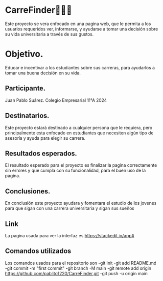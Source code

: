 # CarreFinder📖👨‍🎓

Este proyecto se vera enfocado en una pagina web, que le permita a los usuarios requeridos ver, informarse, y ayudarse a tomar una decisión sobre su vida universitaria a través de sus gustos.

# Objetivo.

Educar e incentivar a los estudiantes sobre sus carreras, para ayudarlos a tomar una buena decisión  en su vida.

## Participante.

Juan Pablo Suárez.
Colegio Empresarial
11°A
2024


## Destinatarios.

Este proyecto estará destinado a cualquier persona que le requiera, pero principalmente esta enfocado en estudiantes que necesiten algún tipo de asesoría y ayuda para elegir su carrera.

##   Resultados esperados.

El resultado esperado para el proyecto es finalizar la pagina correctamente sin errores y que cumpla con su funcionalidad, para el buen uso de la pagina.

##   Conclusiones.

En conclusión este proyecto ayudara y fomentara el estudio de los jovenes para que sigan con una carrera universitaria y sigan sus sueños 

## Link

La pagina usada para ver la interfaz es https://stackedit.io/app#

## Comandos utilizados

Los comandos usados para el repositorio son 
-git init
-git add README.md
-git commit -m "first commit"
-git branch -M main
-git remote add origin https://github.com/pablito1220/CarreFinder.git
-git push -u origin main
